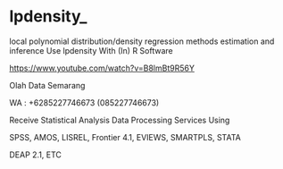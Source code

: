# lpdensity_
local polynomial distribution/density regression methods estimation and inference Use lpdensity With (In) R Software

https://www.youtube.com/watch?v=B8lmBt9R56Y

Olah Data Semarang

WA : +6285227746673 (085227746673)

Receive Statistical Analysis Data Processing Services Using

SPSS, AMOS, LISREL, Frontier 4.1, EVIEWS, SMARTPLS, STATA

DEAP 2.1, ETC
